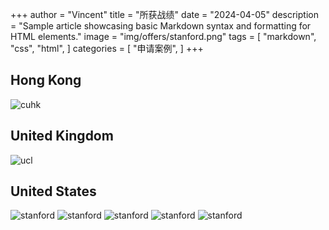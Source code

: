 +++
author = "Vincent"
title = "所获战绩"
date = "2024-04-05"
description = "Sample article showcasing basic Markdown syntax and formatting for HTML elements."
image = "img/offers/stanford.png"
tags = [
    "markdown",
    "css",
    "html",
]
categories = [
    "申请案例",
]
+++

## Hong Kong
![cuhk](/img/offers/cuhk.png)

## United Kingdom
![ucl](/img/offers/ucl.png)

## United States

![stanford](/img/offers/stanford.png)
![stanford](/img/offers/chicago.png)
![stanford](/img/offers/uci.png)
![stanford](/img/offers/minesota.png)
![stanford](/img/offers/uconn.png)